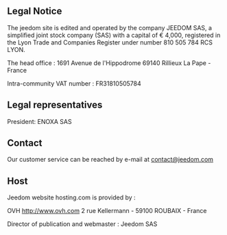 ## Legal Notice

The jeedom site is edited and operated by the company JEEDOM SAS, a simplified joint stock company (SAS) with a capital of € 4,000, registered in the Lyon Trade and Companies Register under number 810 505 784 RCS LYON.

The head office : 1691 Avenue de l'Hippodrome 69140 Rillieux La Pape - France

Intra-community VAT number : FR31810505784

## Legal representatives

President: ENOXA SAS

## Contact

Our customer service can be reached by e-mail at contact@jeedom.com

## Host

Jeedom website hosting.com is provided by :

OVH
http://www.ovh.com
2 rue Kellermann - 59100 ROUBAIX - France

Director of publication and webmaster : Jeedom SAS
